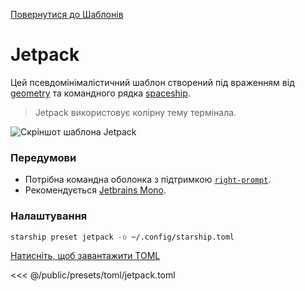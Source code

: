 [Повернутися до Шаблонів](./#jetpack)

# Jetpack

Цей псевдомінімалістичний шаблон створений під враженням від [geometry](https://github.com/geometry-zsh/geometry) та командного рядка [spaceship](https://github.com/spaceship-prompt/spaceship-prompt).

> Jetpack використовує колірну тему термінала.

![Скріншот шаблона Jetpack](/presets/img/jetpack.png)

### Передумови

- Потрібна командна оболонка з підтримкою [`right-prompt`](https://starship.rs/advanced-config/#enable-right-prompt).
- Рекомендується  [Jetbrains Mono](https://www.jetbrains.com/lp/mono/).

### Налаштування

```sh
starship preset jetpack -o ~/.config/starship.toml
```

[Натисніть, щоб завантажити TOML](/presets/toml/jetpack.toml)

<<< @/public/presets/toml/jetpack.toml
